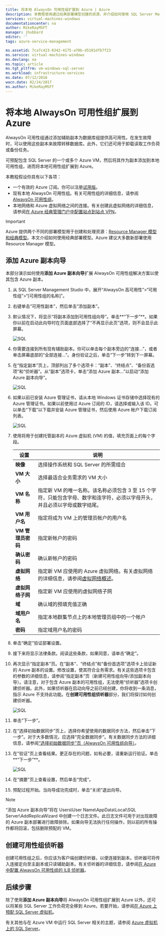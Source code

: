 ```yaml
---
title: 将本地 AlwaysOn 可用性组扩展到 Azure | Azure
description: 本教程使用通过经典部署模型创建的资源，并介绍如何使用 SQL Server Management Studio (SSMS) 中的“添加副本”向导将 AlwaysOn 可用性组副本添加到 Azure 中。
services: virtual-machines-windows
documentationcenter: na
author: MikeRayMSFT
manager: jhubbard
editor: ''
tags: azure-service-management

ms.assetid: 7ca7c423-8342-4175-a70b-d5101dfb7f23
ms.service: virtual-machines-windows
ms.devlang: na
ms.topic: article
ms.tgt_pltfrm: vm-windows-sql-server
ms.workload: infrastructure-services
ms.date: 07/12/2016
wacn.date: 02/24/2017
ms.author: MikeRayMSFT
---
```


# 将本地 AlwaysOn 可用性组扩展到 Azure
AlwaysOn 可用性组通过添加辅助副本为数据库组提供高可用性。在发生故障时，可以使用这些副本来故障转移数据库。此外，它们还可用于卸载读取工作负荷或备份任务。

可预配包含 SQL Server 的一个或多个 Azure VM，然后将其作为副本添加到本地可用性组，进而将本地可用性组扩展到 Azure。

本教程假设你具有以下各项：

* 一个有效的 Azure 订阅。你可以注册[试用版](https://www.azure.cn/pricing/1rmb-trial/)。
* 现有本地 AlwaysOn 可用性组。有关可用性组的详细信息，请参阅 [AlwaysOn 可用性组](https://msdn.microsoft.com/zh-cn/library/hh510230.aspx)。
* 本地网络和 Azure 虚拟网络之间的连接。有关创建此虚拟网络的详细信息，请参阅[在 Azure 经典管理门户中配置站点到站点 VPN](../vpn-gateway/vpn-gateway-site-to-site-create.md)。

> [!IMPORTANT] 
Azure 提供两个不同的部署模型用于创建和处理资源：[Resource Manager 模型和经典模型](../azure-resource-manager/resource-manager-deployment-model.md)。本文介绍如何使用经典部署模型。Azure 建议大多数新部署使用 Resource Manager 模型。

## 添加 Azure 副本向导
本部分演示如何使用**添加 Azure 副本向导**扩展 AlwaysOn 可用性组解决方案以使其包含 Azure 副本。

1. 从 SQL Server Management Studio 中，展开“AlwaysOn 高可用性”\>“可用性组”\>“\[可用性组的名称\]”。
2. 右键单击“可用性副本”，然后单击“添加副本”。
3. 默认情况下，将显示“将副本添加到可用性组向导”。单击**“下一步”**。如果你以前在启动此向导时在页面底部选择了“不再显示此页”选项，则不会显示此屏幕。

    ![SQL](./media/virtual-machines-windows-classic-sql-onprem-availability/IC742861.png)  

4. 你需要连接到所有现有辅助副本。你可以单击每个副本旁边的“连接...”，或者单击屏幕底部的“全部连接...”。身份验证之后，单击“下一步”转到下一屏幕。
5. 在“指定副本”页上，顶部列出了多个选项卡：“副本”、“终结点”、“备份首选项”和“侦听器”。从“副本”选项卡，单击“添加 Azure 副本...”以启动“添加 Azure 副本向导”。

    ![SQL](./media/virtual-machines-windows-classic-sql-onprem-availability/IC742863.png)  

6. 如果以前已安装 Azure 管理证书，请从本地 Windows 证书存储中选择现有的 Azure 管理证书。如果以前使用过 Azure 订阅的 ID，请选择或输入该 ID。可以单击“下载”以下载并安装 Azure 管理证书，然后使用 Azure 帐户下载订阅列表。

    ![SQL](./media/virtual-machines-windows-classic-sql-onprem-availability/IC742864.png)  

7. 使用将用于创建托管副本的 Azure 虚拟机 \(VM\) 的值，填充页面上的每个字段。

    | 设置 | 说明 |
    | --- | --- |
    | **映像** |选择操作系统和 SQL Server 的所需组合 |
    | **VM 大小** |选择最适合业务需求的 VM 大小 |
    | **VM 名称** |指定新 VM 的唯一名称。该名称必须包含 3 至 15 个字符，只能包含字母、数字和连字符，必须以字母开头，并且必须以字母或数字结尾。 |
    | **VM 用户名** |指定将成为 VM 上的管理员帐户的用户名 |
    | **VM 管理员密码** |指定新帐户的密码 |
    | **确认密码** |确认新帐户的密码 |
    | **虚拟网络** |指定新 VM 应使用的 Azure 虚拟网络。有关虚拟网络的详细信息，请参阅[虚拟网络概述](../virtual-network/virtual-networks-overview.md)。 |
    | **虚拟网络子网** |指定新 VM 应使用的虚拟网络子网 |
    | **域** |确认域的预填充值正确 |
    | **域用户名** |指定本地群集节点上的本地管理员组中的一个帐户 |
    | **密码** |指定域用户名的密码 |
8. 单击“确定”验证部署设置。
9. 接下来将显示法律条款。阅读这些条款，如果同意，请单击“确定”。
10. 再次显示“指定副本”页。在“副本”、“终结点”和“备份首选项”选项卡上验证新的 Azure 副本的设置。修改设置，使其符合业务需求。有关这些选项卡包含的参数的详细信息，请参阅“指定副本”页（新建可用性组向导/添加副本向导）。请注意，对于包含 Azure 副本的可用性组，无法使用“侦听器”选项卡创建侦听器。[](https://msdn.microsoft.com/zh-cn/library/hh213088.aspx)此外，如果侦听器在启动向导之前已经创建，你将收到一条消息，指示 Azure 不支持此功能。在**创建可用性组侦听器**部分，我们将探讨如何创建侦听器。

     ![SQL](./media/virtual-machines-windows-classic-sql-onprem-availability/IC742865.png)  

11. 单击“下一步”。
12. 在“选择初始数据同步”页上，选择你希望使用的数据同步方法，然后单击“下一步”。对于大多数情况，应选择“完全数据同步”。有关数据同步方法的详细信息，请参阅[“选择初始数据同步”页（AlwaysOn 可用性组向导）](https://msdn.microsoft.com/zh-cn/library/hh231021.aspx)。
13. 在“验证”页上查看结果。更正存在的问题，如有必要，请重新运行验证。单击**“下一步”**。

     ![SQL](./media/virtual-machines-windows-classic-sql-onprem-availability/IC742866.png)  

14. 在“摘要”页上查看设置，然后单击“完成”。
15. 预配过程开始。当向导成功完成时，单击“关闭”退出向导。

> [!NOTE]
“添加 Azure 副本向导”将在 Users\\User Name\\AppData\\Local\\SQL Server\\AddReplicaWizard 中创建一个日志文件。此日志文件可用于对出现故障的 Azure 副本部署进行故障排除。如果向导无法执行任何操作，则以前的所有操作都将回滚，包括删除预配的 VM。
> 
> 

## 创建可用性组侦听器
创建可用性组之后，你应该为客户端创建侦听器，以便连接到副本。侦听器可将传入连接定向至主副本或只读辅助副本。有关侦听器的详细信息，请参阅[在 Azure 中配置 AlwaysOn 可用性组的 ILB 侦听器](./virtual-machines-windows-classic-ps-sql-int-listener.md)。

## 后续步骤
除了使用**添加 Azure 副本向导**将 AlwaysOn 可用性组扩展到 Azure 以外，还可以将某些 SQL Server 工作负荷完全移到 Azure。若要开始，请参阅[在 Azure 上预配 SQL Server 虚拟机](./virtual-machines-windows-portal-sql-server-provision.md)。

有关其他与在 Azure VM 中运行 SQL Server 相关的主题，请参阅 [Azure 虚拟机上的 SQL Server](./virtual-machines-windows-sql-server-iaas-overview.md)。

<!---HONumber=Mooncake_0220_2017-->
<!--Update_Description: wording update-->
